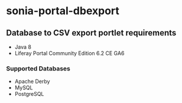 # sonia-portal-dbexport

## Database to CSV export portlet requirements

- Java 8
- Liferay Portal Community Edition 6.2 CE GA6

### Supported Databases

- Apache Derby
- MySQL
- PostgreSQL
